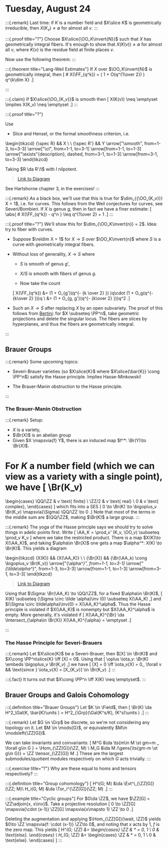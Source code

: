 # Tuesday, August 24


:::{.remark}
Last time: if $K$ is a number field and $X\slice K$ is geometrically irreducible, then $X(K_v) \neq \emptyset$ for almost all $v$.
:::

:::{.proof title="?"}
Choose $X\slice{\OO_K\invert{N}}$ such that $X$ has geometrically integral fibers.
It's enough to show that $X(K(v)) \neq \emptyset$ for almost all $v$, where $K(v)$ is the residue field at finite places $v$.

Now use the following theorem:
:::

:::{.theorem title="Lang-Weil Estimates"}
If $X$ over $\OO_K\invert{N}$ is geometrically integral, then
\[
\# X(\FF_{q^k}) = ( 1 + O(q^{1\over 2}) ) q^{k\dim X}
.\]

:::

:::{.claim}
If $X\slice{\OO_{K_v}}$ is smooth then 
\[
X(K(v)) \neq \emptyset
\implies
X(K_v) \neq \emptyset
.\]
:::

:::{.proof title="?"}

Use 

- Slice and Hensel, or the formal smoothness criterion, i.e. 

\begin{tikzcd}
	{\spec R} && X \\
	\\
	{\spec R'} && Y
	\arrow["\smooth", from=1-3, to=3-3]
	\arrow["\cl", from=1-1, to=3-1]
	\arrow[from=1-1, to=1-3]
	\arrow["\exists"{description}, dashed, from=3-1, to=1-3]
	\arrow[from=3-1, to=3-3]
\end{tikzcd}

Taking $R \da R'/I$ with $I$ nilpotent.

> [Link to Diagram](https://q.uiver.app/?q=WzAsNCxbMCwwLCJcXHNwZWMgUiJdLFswLDIsIlxcc3BlYyBSJyJdLFsyLDIsIlkiXSxbMiwwLCJYIl0sWzMsMiwiXFxzbW9vdGgiXSxbMCwxLCJcXGNsIl0sWzAsM10sWzEsMywiXFxleGlzdHMiLDEseyJzdHlsZSI6eyJib2R5Ijp7Im5hbWUiOiJkYXNoZWQifX19XSxbMSwyXV0=)

See Hartshorne chapter 3, in the exercises!
:::

:::{.remark}
As a black box, we'll use that this is true for $\dim_{{\OO_{K_v}}} X = 1$, i.e. for curves.
This follows from the Weil conjectures for curves, see Severi/Bombieri.
If $X$ is genus $g$, then in fact we have a finer estimate:
\[
\abs{ \# X(\FF_{q^k}) - q^n } \leq q^{1\over 2} + 1
.\]
:::

:::{.proof title="?"}
We'll show this for $\dim_{\OO_K\invert{n}} = 2$.
Idea: try to fiber with curves.

- Suppose $\reldim X = 1$ for $X \to S$ over $\OO_K\invert{n}$ where $S$ is a curve with geometrically integral fibers.

- Without loss of generality, $X\to S$ where

  - $S$ is smooth of genus $g'$,
  - $X/S$ is smooth with fibers of genus $g$.

  - Now take the count

  \[
  X(\FF_{q^k}) 
  &= (1 + O_{g'}(q^{- {k \over 2} }) )q\cdot (1 + O_g(q^{- {k\over 2} }))q \\
  &= (1 + O_{g, g'}(q^{- {k\over 2} }))q^2
  .\]

- Such an $X\to S$ after replacing $X$ by an open subvariety.
  The proof of this follows from [Bertini](https://www.wikiwand.com/en/Theorem_of_Bertini): for $X \subseteq \PP^n$, take geometric projections and delete the singular locus.
  The fibers are slices by hyperplanes, and thus the fibers are geometrically integral.

:::

## Brauer Groups

:::{.remark}
Some upcoming topics:

- Severi-Brauer varieties (so $X\slice{K}$ where $X\slice{\bar{K}} \cong \PP^n$) satisfy the Hasse principle.
  Implies Hasse-Minkowski!

- The Brauer-Manin obstruction to the Hasse principle.

:::

### The Brauer-Manin Obstruction

:::{.remark}
Setup:

- $X$ is a variety,
- $\Br(X)$ is an abelian group
- Given $X \mapsvia{f} Y$, there is an induced map $f^*: \Br(Y)\to \Br(X)$.

For $K$ a number field (which we can view as a variety with a single point), we have
\[
\Br(K_v)
= 
\begin{cases}
\QQ/\ZZ &  v \text{ finite}
\\
\ZZ/2 & v \text{ real}
\\
0 & v \text{ complex},
\end{cases}
\]
which fits into a SES
\[
0 \to \Br(K) \to \bigoplus_v \Br(K_v) \mapsvia{\Sigma} \QQ/\ZZ \to 0
.\]
Note that most of the terms in the middle sum are $\QQ/\ZZ$, making $\Br(K)$ a large group.
:::

:::{.remark}
The yoga of the Hasse principle says we should try to solve things in adelic points first.
Write 
\[
\AA_K = \prod_v' (K_v, \OO_v) \subseteq \prod_v K_v
\]
where we take the restricted product.
There is a map $X(K)\to X(\AA_K)$, and taking $\alpha\in \Br(X)$ one gets a map $\alpha^*: X(K) \to \Br(K)$.
This yields a diagram

\begin{tikzcd}
	{X(K)} && {X(\AA_K)} \\
	\\
	{\Br(X)} && {\Br(\AA_k) \cong \bigoplus_v \Br(K_v)}
	\arrow["{\alpha^*}", from=1-1, to=3-1]
	\arrow["{\tilde\alpha^*}", from=1-3, to=3-3]
	\arrow[from=1-1, to=1-3]
	\arrow[from=3-1, to=3-3]
\end{tikzcd}

> [Link to Diagram](https://q.uiver.app/?q=WzAsNCxbMCwwLCJYKEspIl0sWzAsMiwiXFxCcihYKSJdLFsyLDAsIlgoXFxBQV9LKSJdLFsyLDIsIlxcQnIoXFxBQV9rKSBcXGNvbmcgXFxiaWdvcGx1c192IFxcQnIoS192KSJdLFswLDEsIlxcYWxwaGFeKiJdLFsyLDMsIlxcdGlsZGVcXGFscGhhXioiXSxbMCwyXSxbMSwzXV0=)

Using that $\Sigma: \Br(\AA_K) \to \QQ/\ZZ$, for a fixed $\alpha\in \Br(K)$, 
\[
X(K) \subseteq (\Sigma \circ \tilde \alpha)\inv (0) \subseteq X(\AA_K)
,\]
and $(\Sigma \circ \tilde\alpha)\inv(0) = X(\AA_K)^\alpha$.
Thus the Hasse principle is violated if $X(\AA_K)$ is nonempty but $X(\AA_K)^\alpha$ is empty.
More generally, it's violated if 
\[
X(\AA_K)^{\Br}
\da
\Intersect_{\alpha\in \Br(X)} X(\AA_K)^{\alpha} = \emptyset
.\]

:::

### The Hasse Principle for Severi-Brauers

:::{.remark}
Let $X\slice{K}$ be a Severi-Brauer, then $[X] \in \Br(K)$ and $X\cong \PP^n\slice{K} \iff [X] = 0$.
Using that 
\[
\oplus \iota_v: \Br(K) \embeds \bigoplus_v \Br(K_v)
,\]
we have
\[
[X] = 0 \iff \iota_v(X) = 0\,\, \forall v
&& \text{since } \iota_v(X) = [X_{K_v}] \in \Br(K_v)
.\]
:::

:::{.fact}
It turns out that $X\cong \PP^n \iff X(K) \neq \emptyset$.
:::

## Brauer Groups and Galois Cohomology

:::{.definition title="Brauer Groups"}
Let $K \in \Field$, then
\[
\Br(K) \da H^2_\Gal(K, \bar{K}\units ) = H^2_{\Grp}(\Gal(K^s/K), (K^s)\units )
.\]
:::

:::{.remark}
Let $G \in \Grp$ be discrete, so we're not considering any topology on it.
Let $M \in \mods{G}$, or equivalently $M\in \modsleft{\ZZ[G]}$.

We can take invariants and coinvariants:
\[
M^G &\da \ts{m\in M \st gm=m \,\, \forall g\in G } = \Hom_{\ZZ[G]}(\ZZ, M) \\
M_G &\da M /\gens{\ts{gm-m \st g\in G}} = \ZZ \tensor_{\ZZ[G]} M
.\]
These are the largest submodules/quotient modules respectively on which $G$ acts trivially.
:::

:::{.exercise title="?"}
Why are these equal to homs and tensors respectively?
:::

:::{.definition title="Group cohomology"}
\[
H^i(G; M) &\da \Ext^i_{\ZZ[G]}(\ZZ; M)\\
H_i(G; M) &\da \Tor_i^{\ZZ[G]}(\ZZ; M)
.\]
:::

:::{.example title="Cyclic groups"}
For $G\da \ZZ$, we have $\ZZ[G] = \ZZ\adjoin{x, x\inv}$.
Take a projective resolution
\[
0 \to \ZZ[G] \mapsvia{\cdot (x-1)} \ZZ[G] \mapsvia{x\mapsto 1} \ZZ \to 0
.\]

Deleting the augmentation and applying $\Hom_{\ZZ[G]}(\wait, \ZZ)$ yields $0\to \ZZ \mapsvia{f: \cdot (x-1)}  \ZZ\to 0$, and noting that $x$ acts by 1, $f$ is the zero map.
This yields
\[
H^*(G; \ZZ) &=
\begin{cases}
\ZZ &  * = 0, 1
\\
0 & \text{else}.
\end{cases}
\\
H_*(G; \ZZ) &=
\begin{cases}
\ZZ &  * = 0, 1
\\
0 & \text{else}.
\end{cases}
\]
:::




